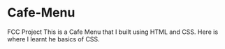 # Cafe-Menu
FCC Project
 This is a Cafe Menu that I built using HTML and CSS.
 Here is where I learnt he basics of CSS.